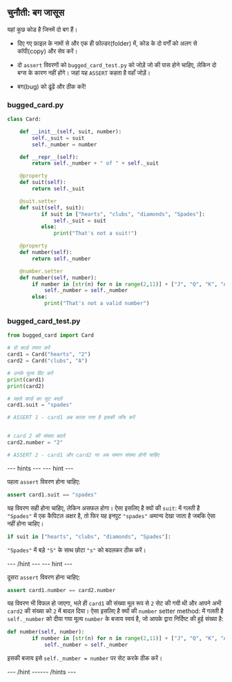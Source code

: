 ## चुनौती: बग जासूस

यहां कुछ कोड है जिनमें दो बग हैं।

+ दिए गए फ़ाइल के नामों से और एक ही फ़ोल्डर(folder) में, कोड के दो वर्गों को अलग से कॉपी(copy) और सेव करें।

+ दो `assert` विवरणों को `bugged_card_test.py` को जोड़ें जो की पास होने चाहिए, लेकिन दो बग्स के कारण नहीं होंगे। जहां यह `ASSERT` कहता है वहाँ जोड़ें।

+ बग(bug) को ढूंढें और ठीक करें!

### bugged_card.py

```python
class Card:

    def __init__(self, suit, number):
        self._suit = suit
        self._number = number

    def __repr__(self):
        return self._number + " of " + self._suit

    @property
    def suit(self):
        return self._suit

    @suit.setter
    def suit(self, suit):
           if suit in ["hearts", "clubs", "diamonds", "Spades"]:
               self._suit = suit
           else:
               print("That's not a suit!")

    @property
    def number(self):
        return self._number

    @number.setter
    def number(self, number):
        if number in [str(n) for n in range(2,11)] + ["J", "Q", "K", "A"]:
            self._number = self._number
        else:
            print("That's not a valid number")

```

### bugged_card_test.py

```python
from bugged_card import Card

# दो कार्ड तयार करें
card1 = Card("hearts", "2")
card2 = Card("clubs", "A")

# उनके मूल्य प्रिंट करें
print(card1)
print(card2)

# पहले कार्ड का सुट बदलें
card1.suit = "spades"

# ASSERT 1 - card1 अब काला पत्ता है इसकी जाँच करें


# card 2 की संख्या बदलें
card2.number = "2"

# ASSERT 2 - card1 और card2 पर अब समान संख्या होनी चाहिए
```

--- hints ---
 --- hint ---

पहला `assert` विवरण होना चाहिए:

```Python
assert card1.suit == "spades"
```

यह विवरण सही होना चाहिए, लेकिन असफल होगा। ऐसा इसलिए है क्यों की `suit`: में गलती है `"Spades"` में एक कैपिटल अक्षर है, तो फिर यह इनपुट `"spades"` अमान्य देखा जाता है जबकि ऐसा नहीं होना चाहिए।

```Python
if suit in ["hearts", "clubs", "diamonds", "Spades"]:
```

`"Spades"` में बड़े `"S"` के साथ छोटा `"s"` को बदलकर ठीक करें।

--- /hint --- --- hint ---

दूसरा `assert` विवरण होना चाहिए:

```python
assert card1.number == card2.number
```

यह विवरण भी विफल हो जाएगा, भले ही `card1` की संख्या मूल रूप से `2` सेट की गयी थी और आपने अभी `card2` की संख्या को `2` में बादल दिया। ऐसा इसलिए है क्यों की `number` setter method: में गलती है `self._number` को दीया गया मूल्य `number` के बजाय स्वयं है, जो आपके द्वारा निर्दिष्ट की हुई संख्या है:

```Python
def number(self, number):
        if number in [str(n) for n in range(2,11)] + ["J", "Q", "K", "A"]:
            self._number = self._number
```

इसकी बजाय इसे `self._number = number` पर सेट करके ठीक करें।

--- /hint ------ /hints ---
